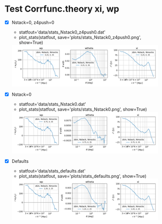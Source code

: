 # Test Corrfunc.theory xi, wp
<!-- fs -->
<!-- fs Run main.py with:
python -c "import helper_fncs as hf; hf.file_ow('main.out')"
python -u main.py >> main.out # -u forces unbuffered stdout

# DEFAULTS:
statfout='data/stats.dat'
stats=['wtheta', 'xi', 'wp']
nbins = 51
tbin_edges = np.logspace(np.log10(0.1), np.log10(12.0), nbins+1)
rbin_edges = np.logspace(np.log10(75.0), np.log10(150.0), nbins+1)
pimax = 300
galplots=False
z4push = 'cat'
zw = 10.
cat_gals = 5e5 # approx num gals in cat mock
Nstack = 2 # number of mock boxes to stack, per dimension
nrfact = 1 # used in Nrands
Nrands = int(nrfact*cat_gals* max(Nstack,1)**3)
imax = 10 # number of times to run each param combo
-->
<!-- Run
import myplots as mp
statfout='data/stats_Nstack0_z4push0.dat'
mp.plot_stats(statfout, save='plots/stats_Nstack0_z4push0.png', show=True)
statfout='data/stats_Nstack0.dat'
mp.plot_stats(statfout, save='plots/stats_Nstack0.png', show=True)
statfout='data/stats_defaults.dat'
mp.plot_stats(statfout, save='plots/stats_defaults.png', show=True)
-->

<!-- fe Run main.py with: -->

- [x] Nstack=0, z4push=0
    - statfout='data/stats_Nstack0_z4push0.dat'
    - plot_stats(statfout, save='plots/stats_Nstack0_z4push0.png', show=True)
    <img src="plots/stats_Nstack0_z4push0.png" alt="stats_Nstack0_z4push0" width="800"/>


- [x] Nstack=0
    - statfout='data/stats_Nstack0.dat'
    - plot_stats(statfout, save='plots/stats_Nstack0.png', show=True)
    <img src="plots/stats_Nstack0.png" alt="stats_Nstack0" width="800"/>


- [x] Defaults
    - statfout='data/stats_defaults.dat'
    - plot_stats(statfout, save='plots/stats_defaults.png', show=True)
    <img src="plots/stats_defaults.png" alt="stats_defaults" width="800"/>



<!-- fe # Test Corrfunc.theory xi, wp -->
